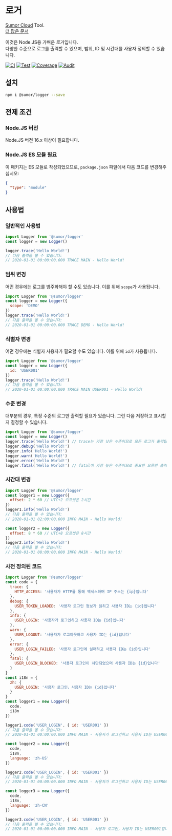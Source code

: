 # 로거

[Sumor Cloud](https://sumor.cloud) Tool.  
[더 많은 문서](https://sumor.cloud)

이것은 Node.JS용 가벼운 로거입니다.  
다양한 수준으로 로그를 출력할 수 있으며, 범위, ID 및 시간대를 사용자 정의할 수 있습니다.

[![CI](https://github.com/sumor-cloud/logger/actions/workflows/ci.yml/badge.svg)](https://github.com/sumor-cloud/logger/actions/workflows/ci.yml)
[![Test](https://github.com/sumor-cloud/logger/actions/workflows/ut.yml/badge.svg)](https://github.com/sumor-cloud/logger/actions/workflows/ut.yml)
[![Coverage](https://github.com/sumor-cloud/logger/actions/workflows/coverage.yml/badge.svg)](https://github.com/sumor-cloud/logger/actions/workflows/coverage.yml)
[![Audit](https://github.com/sumor-cloud/logger/actions/workflows/audit.yml/badge.svg)](https://github.com/sumor-cloud/logger/actions/workflows/audit.yml)

## 설치

```bash
npm i @sumor/logger --save
```

## 전제 조건

### Node.JS 버전

Node.JS 버전 16.x 이상이 필요합니다.

### Node.JS ES 모듈 필요

이 패키지는 ES 모듈로 작성되었으므로, `package.json` 파일에서 다음 코드를 변경해주십시오:

```json
{
  "type": "module"
}
```

## 사용법

### 일반적인 사용법

```js
import Logger from '@sumor/logger'
const logger = new Logger()

logger.trace('Hello World!')
// 다음 출력을 볼 수 있습니다:
// 2020-01-01 00:00:00.000 TRACE MAIN - Hello World!
```

### 범위 변경

어떤 경우에는 로그를 범주화해야 할 수도 있습니다. 이를 위해 `scope`가 사용됩니다.

```js
import Logger from '@sumor/logger'
const logger = new Logger({
  scope: 'DEMO'
})
logger.trace('Hello World!')
// 다음 출력을 볼 수 있습니다:
// 2020-01-01 00:00:00.000 TRACE DEMO - Hello World!
```

### 식별자 변경

어떤 경우에는 식별자 사용자가 필요할 수도 있습니다. 이를 위해 `id`가 사용됩니다.

```js
import Logger from '@sumor/logger'
const logger = new Logger({
  id: 'USER001'
})
logger.trace('Hello World!')
// 다음 출력을 볼 수 있습니다:
// 2020-01-01 00:00:00.000 TRACE MAIN USER001 - Hello World!
```

### 수준 변경

대부분의 경우, 특정 수준의 로그만 출력할 필요가 있습니다. 그런 다음 저장하고 표시할지 결정할 수 있습니다.

```js
import Logger from '@sumor/logger'
const logger = new Logger()
logger.trace('Hello World!') // trace는 가장 낮은 수준이므로 모든 로그가 출력됩니다
logger.debug('Hello World!')
logger.info('Hello World!')
logger.warn('Hello World!')
logger.error('Hello World!')
logger.fatal('Hello World!') // fatal이 가장 높은 수준이므로 중요한 오류만 출력됩니다
```

### 시간대 변경

```js
import Logger from '@sumor/logger'
const logger1 = new Logger({
  offset: 2 * 60 // UTC+2 오프셋은 2시간
})
logger1.info('Hello World!')
// 다음 출력을 볼 수 있습니다:
// 2020-01-01 02:00:00.000 INFO MAIN - Hello World!

const logger2 = new Logger({
  offset: 8 * 60 // UTC+8 오프셋은 8시간
})
logger2.info('Hello World!')
// 다음 출력을 볼 수 있습니다:
// 2020-01-01 08:00:00.000 INFO MAIN - Hello World!
```

### 사전 정의된 코드

```js
import Logger from '@sumor/logger'
const code = {
  trace: {
    HTTP_ACCESS: '사용자가 HTTP를 통해 액세스하며 IP 주소는 {ip}입니다'
  },
  debug: {
    USER_TOKEN_LOADED: '사용자 로그인 정보가 읽히고 사용자 ID는 {id}입니다'
  },
  info: {
    USER_LOGIN: '사용자가 로그인하고 사용자 ID는 {id}입니다'
  },
  warn: {
    USER_LOGOUT: '사용자가 로그아웃하고 사용자 ID는 {id}입니다'
  },
  error: {
    USER_LOGIN_FAILED: '사용자 로그인에 실패하고 사용자 ID는 {id}입니다'
  },
  fatal: {
    USER_LOGIN_BLOCKED: '사용자 로그인이 차단되었으며 사용자 ID는 {id}입니다'
  }
}
const i18n = {
  zh: {
    USER_LOGIN: '사용자 로그인，사용자 ID는 {id}입니다'
  }
}
const logger1 = new Logger({
  code,
  i18n
})

logger1.code('USER_LOGIN', { id: 'USER001' })
// 다음 출력을 볼 수 있습니다:
// 2020-01-01 00:00:00.000 INFO MAIN - 사용자가 로그인하고 사용자 ID는 USER001입니다

const logger2 = new Logger({
  code,
  i18n,
  language: 'zh-US'
})

logger2.code('USER_LOGIN', { id: 'USER001' })
// 다음 출력을 볼 수 있습니다:
// 2020-01-01 00:00:00.000 INFO MAIN - 사용자가 로그인하고 사용자 ID는 USER001입니다

const logger3 = new Logger({
  code,
  i18n,
  language: 'zh-CN'
})

logger3.code('USER_LOGIN', { id: 'USER001' })
// 다음 출력을 볼 수 있습니다:
// 2020-01-01 00:00:00.000 INFO MAIN - 사용자 로그인，사용자 ID는 USER001입니다
```